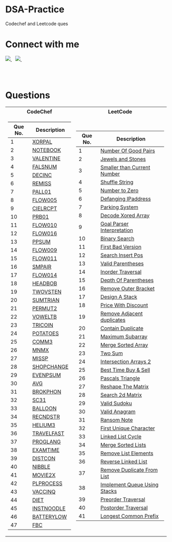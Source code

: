 # DSA-Practice
Codechef and Leetcode ques


# Connect with me

<a href="https://twitter.com/Maanas2471">
    <img src="https://www.vectorlogo.zone/logos/twitter/twitter-ar21.svg"/>
</a>&ensp;
<a href="https://www.linkedin.com/in/maanas-g-6b2141120/">
    <img src="https://www.vectorlogo.zone/logos/linkedin/linkedin-ar21.svg"/>
</a>&ensp;

</br></br>

# Questions


<table>
<tr><th>CodeChef </th><th>LeetCode</th></tr>
<tr><td>

| Que No. | Description |
| ---     | ---         |     
| 1 | [XORPAL](https://www.codechef.com/FEB222C/problems/XORPAL/) |
| 2 | [NOTEBOOK](https://www.codechef.com/problems/NOTEBOOK) |
| 3 | [VALENTINE](https://www.codechef.com/problems/VALENTINE) |
| 4 | [FALSNUM](https://www.codechef.com/problems/FALSNUM) |
| 5 | [DECINC](https://www.codechef.com/problems/DECINC) |
| 6 | [REMISS](https://www.codechef.com/problems/REMISS) |
| 7 | [PALL01](https://www.codechef.com/problems/PALL01) |
| 8 | [FLOW005](https://www.codechef.com/problems/FLOW005) |
| 9 | [CIELRCPT](https://www.codechef.com/problems/CIELRCPT) |
| 10 | [PRB01](https://www.codechef.com/problems/PRB01) |
| 11 | [FLOW010](https://www.codechef.com/problems/FLOW010) |
| 12 | [FLOW016](https://www.codechef.com/problems/FLOW016) |
| 13 | [PPSUM](https://www.codechef.com/problems/PPSUM) |
| 14 | [FLOW009](https://www.codechef.com/problems/FLOW009) |
| 15 | [FLOW011](https://www.codechef.com/problems/FLOW011) |
| 16 | [SMPAIR](https://www.codechef.com/problems/SMPAIR) |
| 17 | [FLOW014](https://www.codechef.com/problems/FLOW014) |
| 18 | [HEADBOB](https://www.codechef.com/problems/HEADBOB) |
| 19 | [TWOVSTEN](https://www.codechef.com/problems/TWOVSTEN) |
| 20 | [SUMTRIAN](https://www.codechef.com/problems/SUMTRIAN) |
| 21 | [PERMUT2](https://www.codechef.com/problems/PERMUT2) |
| 22 | [VOWELTB](https://www.codechef.com/problems/VOWELTB) |
| 23 | [TRICOIN](https://www.codechef.com/problems/TRICOIN) |
| 24 | [POTATOES](https://www.codechef.com/problems/POTATOES) |
| 25 | [COMM3](https://www.codechef.com/problems/COMM3) |
| 26 | [MNMX](https://www.codechef.com/problems/MNMX) |
| 27 | [MISSP](https://www.codechef.com/problems/MISSP) |
| 28 | [SHOPCHANGE](https://www.codechef.com/problems/SHOPCHANGE) |
| 29 | [EVENPSUM](https://www.codechef.com/problems/EVENPSUM) |
| 30 | [AVG](https://www.codechef.com/problems/AVG) |
| 31 | [BROKPHON](https://www.codechef.com/problems/BROKPHON) |
| 32 | [SC31](https://www.codechef.com/problems/SC31) |
| 33 | [BALLOON](https://www.codechef.com/problems/BALLOON) |
| 34 | [RECNDSTR](https://www.codechef.com/problems/RECNDSTR) |
| 35 | [HELIUM3](https://www.codechef.com/problems/HELIUM3) |
| 36 | [TRAVELFAST](https://www.codechef.com/problems/TRAVELFAST) |
| 37 | [PROGLANG](https://www.codechef.com/problems/PROGLANG) |
| 38 | [EXAMTIME](https://www.codechef.com/problems/EXAMTIME) |
| 39 | [DISTCON](https://www.codechef.com/LTIME105C/problems/DISTCON) |
| 40 | [NIBBLE](https://www.codechef.com/LTIME105C/problems/NIBBLE) |
| 41 | [MOVIE2X](https://www.codechef.com/LTIME105C/problems/MOVIE2X) |
| 42 | [PLPROCESS](https://www.codechef.com/LTIME105C/problems/PLPROCESS) |
| 43 | [VACCINQ](https://www.codechef.com/problems/VACCINQ) |
| 44 | [DIET](https://www.codechef.com/problems/DIET) |
| 45 | [INSTNOODLE](https://www.codechef.com/problems/INSTNOODLE) |
| 46 | [BATTERYLOW](https://www.codechef.com/problems/BATTERYLOW) |
| 47 | [FBC](https://www.codechef.com/problems/FBC) |
    
</td><td>

| Que No. | Description |
| ---     | ---         |  
| 1 | [Number Of Good Pairs](https://leetcode.com/problems/number-of-good-pairs/) |
| 2 | [Jewels and Stones](https://leetcode.com/problems/jewels-and-stones/) |
| 3 | [Smaller than Current Number](https://leetcode.com/problems/how-many-numbers-are-smaller-than-the-current-number/) |
| 4 | [Shuffle String](https://leetcode.com/problems/shuffle-string/) |
| 5 | [Number to Zero](https://leetcode.com/problems/number-of-steps-to-reduce-a-number-to-zero/) |
| 6 | [Defanging IPaddress](https://leetcode.com/problems/defanging-an-ip-address/) |
| 7 | [Parking System](https://leetcode.com/problems/design-parking-system/) |
| 8 | [Decode Xored Array](https://leetcode.com/problems/decode-xored-array/) |
| 9 | [Goal Parser Interpretation](https://leetcode.com/problems/goal-parser-interpretation/) |
| 10 | [Binary Search](https://leetcode.com/problems/binary-search/) | 
| 11 | [First Bad Version](https://leetcode.com/problems/first-bad-version/) |
| 12 | [Search Insert Pos](https://leetcode.com/problems/search-insert-position/) |
| 13 | [Valid Parentheses](https://leetcode.com/problems/valid-parentheses/) |
| 14 | [Inorder Traversal](https://leetcode.com/problems/binary-tree-inorder-traversal/) |
| 15 | [Depth Of Parentheses](https://leetcode.com/problems/maximum-nesting-depth-of-the-parentheses/) |
| 16 | [Remove Outer Bracket](https://leetcode.com/problems/remove-outermost-parentheses/) |
| 17 | [Design A Stack](https://leetcode.com/problems/design-a-stack-with-increment-operation/) |
| 18 | [Price With Discount](https://leetcode.com/problems/final-prices-with-a-special-discount-in-a-shop/) |
| 19 | [Remove Adjacent duplicates](https://leetcode.com/problems/remove-all-adjacent-duplicates-in-string/) |
| 20 | [Contain Duplicate](https://leetcode.com/problems/contains-duplicate/) |
| 21 | [Maximum Subarray](https://leetcode.com/problems/maximum-subarray/) |
| 22 | [Merge Sorted Array](https://leetcode.com/problems/merge-sorted-array/) |
| 23 | [Two Sum](https://leetcode.com/problems/two-sum/) |
| 24 | [Intersection Arrays 2](https://leetcode.com/problems/intersection-of-two-arrays-ii/) |
| 25 | [Best Time Buy & Sell](https://leetcode.com/problems/best-time-to-buy-and-sell-stock/) |
| 26 | [Pascals Triangle](https://leetcode.com/problems/pascals-triangle/) |
| 27 | [Reshape The Matrix](https://leetcode.com/problems/reshape-the-matrix/) |
| 28 | [Search 2d Matrix](https://leetcode.com/problems/search-a-2d-matrix/) |
| 29 | [Valid Sudoku](https://leetcode.com/problems/valid-sudoku/) |
| 30 | [Valid Anagram](https://leetcode.com/problems/valid-anagram/) |
| 31 | [Ransom Note](https://leetcode.com/problems/ransom-note/) |
| 32 | [First Unique Character](https://leetcode.com/problems/first-unique-character-in-a-string/) |
| 33 | [Linked List Cycle](https://leetcode.com/problems/linked-list-cycle/) |
| 34 | [Merge Sorted Lists](https://leetcode.com/problems/merge-two-sorted-lists/) |
| 35 | [Remove List Elements](https://leetcode.com/problems/remove-linked-list-elements/) |
| 36 | [Reverse Linked List](https://leetcode.com/problems/reverse-linked-list/) |
| 37 | [Remove Duplicate From List](https://leetcode.com/problems/remove-duplicates-from-sorted-list/) |
| 38 | [Implement Queue Using Stacks](https://leetcode.com/problems/implement-queue-using-stacks/) |
| 39 | [Preorder Traversal](https://leetcode.com/problems/binary-tree-preorder-traversal/) |
| 40 | [Postorder Traversal](https://leetcode.com/problems/binary-tree-postorder-traversal/) |
| 41 | [Longest Common Prefix](https://leetcode.com/problems/longest-common-prefix/) |

</td></tr> </table>
